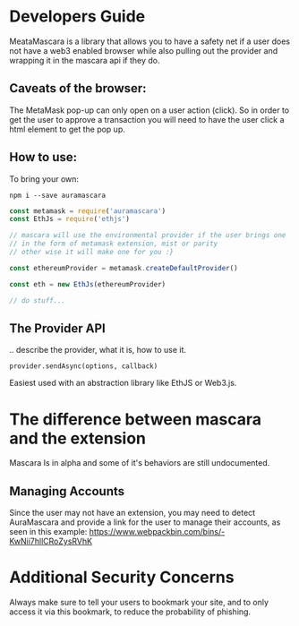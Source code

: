 # Developers Guide

MeataMascara is a library that allows you to have a safety net if a user does not
have a web3 enabled browser while also pulling out the provider and wrapping it in
the mascara api if they do.

## Caveats of the browser:

The MetaMask pop-up can only open on a user action (click). So in order to get the user to approve
a transaction you will need to have the user click a html element to get the pop up.

## How to use:

To bring your own:

`npm i --save auramascara`

```js
const metamask = require('auramascara')
const EthJs = require('ethjs')

// mascara will use the environmental provider if the user brings one
// in the form of metamask extension, mist or parity
// other wise it will make one for you :}

const ethereumProvider = metamask.createDefaultProvider()

const eth = new EthJs(ethereumProvider)

// do stuff...
```

## The Provider API

.. describe the provider, what it is, how to use it.

`provider.sendAsync(options, callback)`

Easiest used with an abstraction library like EthJS or Web3.js.

# The difference between mascara and the extension
Mascara Is in alpha and some of it's behaviors are still undocumented.

## Managing Accounts

Since the user may not have an extension, you may need to detect AuraMascara and provide a link for the user to manage their accounts, as seen in this example:
https://www.webpackbin.com/bins/-KwNii7hllCRoZysRVhK

# Additional Security Concerns

Always make sure to tell your users to bookmark your site, and to only access it via this bookmark, to reduce the probability of phishing.
